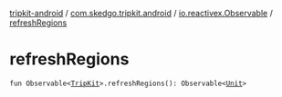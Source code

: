 [tripkit-android](../../index.md) / [com.skedgo.tripkit.android](../index.md) / [io.reactivex.Observable](index.md) / [refreshRegions](./refresh-regions.md)

# refreshRegions

`fun Observable<`[`TripKit`](../../com.skedgo/-trip-kit/index.md)`>.refreshRegions(): Observable<`[`Unit`](https://kotlinlang.org/api/latest/jvm/stdlib/kotlin/-unit/index.html)`>`
